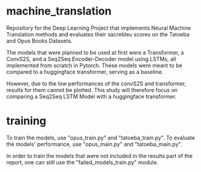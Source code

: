 # machine_translation
Repository for the Deep Learning Project that implements Neural Machine Translation methods and evaluates their sacrebleu scores on the Tatoeba and Opus Books Datasets.

The models that were planned to be used at first were a Transformer, a ConvS2S, and a Seq2Seq Encoder-Decoder model using LSTMs, all implemented from scratch in Pytorch. These models were meant to be compared to a huggingface transformer, serving as a baseline.

However, due to the low performances of the convS2S and transformer, results for them cannot be plotted. This study will therefore focus on comparing a Seq2Seq LSTM Model with a huggingface transformer.

# training 

To train the models, use "opus_train.py" and "tatoeba_train.py".
To evaluate the models' performance, use "opus_main.py" and "tatoeba_main.py".

In order to train the models that were not included in the results part of the report, one can still use the "failed_models_train.py" module.
